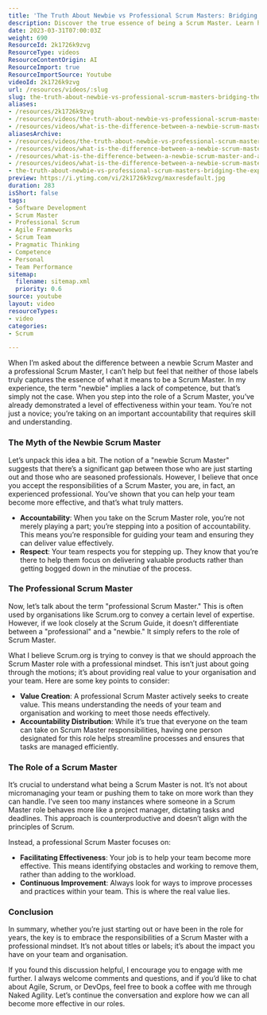 ```yaml
---
title: 'The Truth About Newbie vs Professional Scrum Masters: Bridging the Experience Gap'
description: Discover the true essence of being a Scrum Master. Learn how accountability and value creation define your role, regardless of experience level.
date: 2023-03-31T07:00:03Z
weight: 690
ResourceId: 2k1726k9zvg
ResourceType: videos
ResourceContentOrigin: AI
ResourceImport: true
ResourceImportSource: Youtube
videoId: 2k1726k9zvg
url: /resources/videos/:slug
slug: the-truth-about-newbie-vs-professional-scrum-masters-bridging-the-experience-gap
aliases:
- /resources/2k1726k9zvg
- /resources/videos/the-truth-about-newbie-vs-professional-scrum-masters-bridging-the-experience-gap
- /resources/videos/what-is-the-difference-between-a-newbie-scrum-master-and-a-professional-scrum-master
aliasesArchive:
- /resources/videos/the-truth-about-newbie-vs-professional-scrum-masters-bridging-the-experience-gap
- /resources/videos/what-is-the-difference-between-a-newbie-scrum-master-and-a-professional-scrum-master-
- /resources/what-is-the-difference-between-a-newbie-scrum-master-and-a-professional-scrum-master-
- /resources/videos/what-is-the-difference-between-a-newbie-scrum-master-and-a-professional-scrum-master
- the-truth-about-newbie-vs-professional-scrum-masters-bridging-the-experience-gap
preview: https://i.ytimg.com/vi/2k1726k9zvg/maxresdefault.jpg
duration: 283
isShort: false
tags:
- Software Development
- Scrum Master
- Professional Scrum
- Agile Frameworks
- Scrum Team
- Pragmatic Thinking
- Competence
- Personal
- Team Performance
sitemap:
  filename: sitemap.xml
  priority: 0.6
source: youtube
layout: video
resourceTypes:
- video
categories:
- Scrum

---
```

When I’m asked about the difference between a newbie Scrum Master and a professional Scrum Master, I can’t help but feel that neither of those labels truly captures the essence of what it means to be a Scrum Master. In my experience, the term "newbie" implies a lack of competence, but that’s simply not the case. When you step into the role of a Scrum Master, you’ve already demonstrated a level of effectiveness within your team. You’re not just a novice; you’re taking on an important accountability that requires skill and understanding.

### The Myth of the Newbie Scrum Master

Let’s unpack this idea a bit. The notion of a "newbie Scrum Master" suggests that there’s a significant gap between those who are just starting out and those who are seasoned professionals. However, I believe that once you accept the responsibilities of a Scrum Master, you are, in fact, an experienced professional. You’ve shown that you can help your team become more effective, and that’s what truly matters.

- **Accountability**: When you take on the Scrum Master role, you’re not merely playing a part; you’re stepping into a position of accountability. This means you’re responsible for guiding your team and ensuring they can deliver value effectively.
- **Respect**: Your team respects you for stepping up. They know that you’re there to help them focus on delivering valuable products rather than getting bogged down in the minutiae of the process.

### The Professional Scrum Master

Now, let’s talk about the term "professional Scrum Master." This is often used by organisations like Scrum.org to convey a certain level of expertise. However, if we look closely at the Scrum Guide, it doesn’t differentiate between a "professional" and a "newbie." It simply refers to the role of Scrum Master. 

What I believe Scrum.org is trying to convey is that we should approach the Scrum Master role with a professional mindset. This isn’t just about going through the motions; it’s about providing real value to your organisation and your team. Here are some key points to consider:

- **Value Creation**: A professional Scrum Master actively seeks to create value. This means understanding the needs of your team and organisation and working to meet those needs effectively.
- **Accountability Distribution**: While it’s true that everyone on the team can take on Scrum Master responsibilities, having one person designated for this role helps streamline processes and ensures that tasks are managed efficiently.

### The Role of a Scrum Master

It’s crucial to understand what being a Scrum Master is not. It’s not about micromanaging your team or pushing them to take on more work than they can handle. I’ve seen too many instances where someone in a Scrum Master role behaves more like a project manager, dictating tasks and deadlines. This approach is counterproductive and doesn’t align with the principles of Scrum.

Instead, a professional Scrum Master focuses on:

- **Facilitating Effectiveness**: Your job is to help your team become more effective. This means identifying obstacles and working to remove them, rather than adding to the workload.
- **Continuous Improvement**: Always look for ways to improve processes and practices within your team. This is where the real value lies.

### Conclusion

In summary, whether you’re just starting out or have been in the role for years, the key is to embrace the responsibilities of a Scrum Master with a professional mindset. It’s not about titles or labels; it’s about the impact you have on your team and organisation. 

If you found this discussion helpful, I encourage you to engage with me further. I always welcome comments and questions, and if you’d like to chat about Agile, Scrum, or DevOps, feel free to book a coffee with me through Naked Agility. Let’s continue the conversation and explore how we can all become more effective in our roles.
